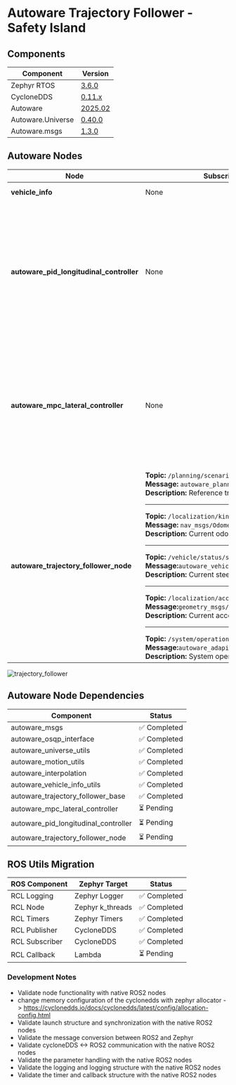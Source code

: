 # Autoware Trajectory Follower - Safety Island

## Components

| Component | Version |
|--------------|---------------|
| Zephyr RTOS  | [3.6.0](https://github.com/zephyrproject-rtos/zephyr/commit/6aeb7a2b96c2b212a34f00c0ad3862ac19e826e8) |
| CycloneDDS  | [0.11.x](https://github.com/eclipse-cyclonedds/cyclonedds/commit/7c253ad3c4461b10dc4cac36a257b097802cd043) |
| Autoware    | [2025.02](https://github.com/autowarefoundation/autoware/tree/2025.02) |
| Autoware.Universe | [0.40.0](https://github.com/autowarefoundation/autoware.universe/tree/0.40.0) |
| Autoware.msgs | [1.3.0](https://github.com/autowarefoundation/autoware_msgs/tree/1.3.0) |

## Autoware Nodes
| Node | Subscribed Topics | Published Topics | Status |
|------|--------------------|-------------------|--------|
| **vehicle_info** | None | None | ✅ Completed |
| **autoware_pid_longitudinal_controller** | None | **Topic:** `longitudinal/diagnostic` <br>**Message:** `tier4_debug_msgs/Float32MultiArrayStamped`<br> **Description:** Longitidunal diagnostics. <hr>**Topic:** `longitudinal/slope_angle` <br>**Message:** `tier4_debug_msgs/Float32MultiArrayStamped`<br> **Description:** Longitidunal slope angle<hr>**Topic:** `longitudinal/stop_reason` <br>**Message:** `visualization_msgs/Marker`<br> **Description:** Stop reason<hr> | ⏳ Pending |
| **autoware_mpc_lateral_controller** | None |**Topic:** `lateral/diagnostic` <br>**Message:** `tier4_debug_msgs/Float32MultiArrayStamped`<br> **Description:** Lateral diagnostics <hr>**Topic:** `lateral/predicted_trajectory`<br>**Message:** `autoware_planning_msgs/Trajectory`<br>**Description:** (The trajectory size will be empty <br>when the controller is in an emergency such as,<br> too large deviation from the planning trajectory) | ⏳ Pending |
| **autoware_trajectory_follower_node** |**Topic:** `/planning/scenario_planning/trajectory` <br>**Message:** `autoware_planning_msgs/Trajectory`<br>**Description:** Reference trajectory to follow<hr>**Topic:** `/localization/kinematic_state`<br>**Message:** `nav_msgs/Odometry`<br>**Description:** Current odometry<hr>**Topic:** `/vehicle/status/steering_status` <br>**Message:**`autoware_vehicle_msgs/SteeringReport`<br>**Description:** Current steering <hr>**Topic:** `/localization/acceleration` <br>**Message:**`geometry_msgs/AccelWithCovarianceStamped`<br>**Description:** Current acceleration<hr>**Topic:** `/system/operation_mode/state` <br>**Message:**`autoware_adapi_v1_msgs/OperationModeState`<br>**Description:** System operation mode |**Topic:** `control_cmd` <br>**Message:** `autoware_control_msgs/Control`<br> **Description:** Message containing both lateral and longitudinal commands.| ⏳ Pending |

![trajectory_follower](https://github.com/user-attachments/assets/327f9b8e-e089-4d9b-ada7-621fbcb20e97)

## Autoware Node Dependencies

| Component | Status |
|-----------|---------|
| autoware_msgs | ✅ Completed |
| autoware_osqp_interface | ✅ Completed |
| autoware_universe_utils | ✅ Completed |
| autoware_motion_utils | ✅ Completed |
| autoware_interpolation | ✅ Completed |
| autoware_vehicle_info_utils | ✅ Completed |
| autoware_trajectory_follower_base | ✅ Completed |
| autoware_mpc_lateral_controller | ⏳ Pending |
| autoware_pid_longitudinal_controller | ⏳ Pending |
| autoware_trajectory_follower_node | ⏳ Pending |

## ROS Utils Migration

| ROS Component | Zephyr Target | Status |
|--------------|---------------|---------|
| RCL Logging  | Zephyr Logger | ✅ Completed |
| RCL Node     | Zephyr k_threads | ✅ Completed |
| RCL Timers   | Zephyr Timers | ✅ Completed |
| RCL Publisher | CycloneDDS | ✅ Completed |
| RCL Subscriber | CycloneDDS | ✅ Completed |
| RCL Callback | Lambda | ⏳ Pending |

### Development Notes

- Validate node functionality with native ROS2 nodes
- change memory configuration of the cyclonedds with zephyr allocator -> https://cyclonedds.io/docs/cyclonedds/latest/config/allocation-config.html
- Validate launch structure and synchronization with the native ROS2 nodes
- Validate the message conversion between ROS2 and Zephyr
- Validate cycloneDDS <-> ROS2 communication with the native ROS2 nodes
- Validate the parameter handling with the native ROS2 nodes
- Validate the logging and logging structure with the native ROS2 nodes
- Validate the timer and callback structure with the native ROS2 nodes
